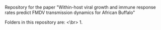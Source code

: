 Repository for the paper "Within-host viral growth and immune response rates predict FMDV transmission dynamics for African Buffalo"

Folders in this repository are: <\br>
  1. 
